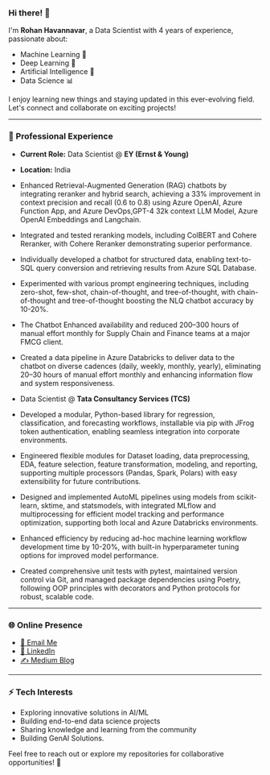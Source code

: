 ### Hi there! 👋

I'm **Rohan Havannavar**, a Data Scientist with 4 years of experience, passionate about:

- Machine Learning 🤖
- Deep Learning 🧠
- Artificial Intelligence 🌟
- Data Science 📊

I enjoy learning new things and staying updated in this ever-evolving field. Let's connect and collaborate on exciting projects!

---

### 💼 Professional Experience

- **Current Role:** Data Scientist @ **EY (Ernst & Young)**
- **Location:** India
- Enhanced Retrieval-Augmented Generation (RAG) chatbots by integrating reranker and hybrid search, achieving a 
33% improvement in context precision and recall (0.6 to 0.8) using Azure OpenAI, Azure Function App, and
Azure DevOps,GPT-4 32k context LLM Model, Azure OpenAI Embeddings and Langchain.
- Integrated and tested reranking models, including ColBERT and Cohere Reranker, with Cohere Reranker
demonstrating superior performance.
- Individually developed a chatbot for structured data, enabling text-to-SQL query conversion and retrieving results from
Azure SQL Database.
- Experimented with various prompt engineering techniques, including zero-shot, few-shot, chain-of-thought, and
tree-of-thought, with chain-of-thought and tree-of-thought boosting the NLQ chatbot accuracy by 10-20%.
- The Chatbot Enhanced availability and reduced 200–300 hours of manual effort monthly for Supply Chain and Finance
teams at a major FMCG client.
- Created a data pipeline in Azure Databricks to deliver data to the chatbot on diverse cadences (daily, weekly, monthly,
yearly), eliminating 20–30 hours of manual effort monthly and enhancing information flow and system responsiveness.


- Data Scientist @ **Tata Consultancy Services (TCS)**
- Developed a modular, Python-based library for regression, classification, and forecasting workflows, installable via
pip with JFrog token authentication, enabling seamless integration into corporate environments.
- Engineered flexible modules for Dataset loading, data preprocessing, EDA, feature selection, feature
transformation, modeling, and reporting, supporting multiple processors (Pandas, Spark, Polars) with easy 
extensibility for future contributions.
- Designed and implemented AutoML pipelines using models from scikit-learn, sktime, and statsmodels, with integrated
MLflow and multiprocessing for efficient model tracking and performance optimization, supporting both local and Azure 
Databricks environments.
- Enhanced efficiency by reducing ad-hoc machine learning workflow development time by 10-20%, with built-in
hyperparameter tuning options for improved model performance.
- Created comprehensive unit tests with pytest, maintained version control via Git, and managed package dependencies
using Poetry, following OOP principles with decorators and Python protocols for robust, scalable code.

---

### 🌐 Online Presence

- [📧 Email Me](mailto:rohanhavannavar@gmail.com)
- [🔗 LinkedIn](https://www.linkedin.com/in/rohan-havannavar)
- [✍️ Medium Blog](https://medium.com/@rohanhavannavar/2c9303024da3)

---

### ⚡ Tech Interests

- Exploring innovative solutions in AI/ML
- Building end-to-end data science projects
- Sharing knowledge and learning from the community
- Building GenAI Solutions.

Feel free to reach out or explore my repositories for collaborative opportunities! 🚀
